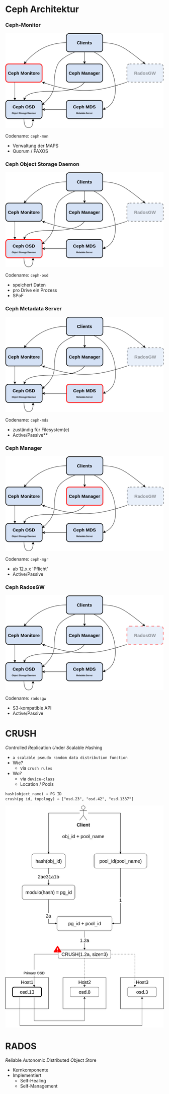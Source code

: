 # Ceph Architektur


<!-- .slide: data-background-image="images/ceph_architektur.svg" data-background-size="contain" data-background-size="1024px" -->


### Ceph-Monitor
![img](images/ceph_architektur_ceph-mon.png) <!-- .element: height="200px" border="none" -->

Codename: `ceph-mon`

* Verwaltung der MAPS
* Quorum / PAXOS


### Ceph Object Storage Daemon
![img](images/ceph_architektur_ceph-osd.png) <!-- .element: height="200px" -->

Codename: `ceph-osd`

* speichert Daten
* pro Drive ein Prozess
* SPoF


### Ceph Metadata Server
![img](images/ceph_architektur_ceph-mds.png) <!-- .element: height="200px" -->

Codename: `ceph-mds`

* zuständig für Filesystem(e)
* Active/Passive**


### Ceph Manager
![img](images/ceph_architektur_ceph-mgr.png) <!-- .element: height="200px" -->

Codename: `ceph-mgr`

* ab 12.x.x 'Pflicht'
* Active/Passive


### Ceph RadosGW
![img](images/ceph_architektur_radosgw.png) <!-- .element: height="200px" -->

Codename: `radosgw`

* S3-kompatible API
* Active/Passive


# CRUSH

*C*ontrolled *R*eplication *U*nder *S*calable *H*ashing


* `a scalable pseudo random data distribution function`
* Wie?
  * via `crush rules`
* Wo?
  * via `device-class`
  * Location / Pools

```
hash(object_name) ⇨ PG ID
crush(pg id, topology) ⇨ ["osd.23", "osd.42", "osd.1337"]
```


![img](https://github.com/rrmichel/ceph-cheatsheet/raw/master/images/ceph-pg-osd-mapping.png)<!-- .element: height="600px" -->


# RADOS

*R*eliable *A*utonomic *D*istributed *O*bject *S*tore

* Kernkomponente
* Implementiert
  * Self-Healing
  * Self-Management
